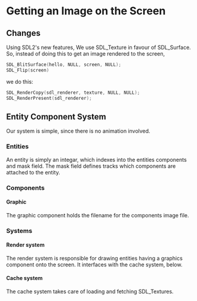 # Getting an Image on the Screen

## Changes
Using SDL2's new features, We use SDL\_Texture in favour of SDL\_Surface.  So, instead of doing this to get an image rendered to the screen,
```c
SDL_BlitSurface(hello, NULL, screen, NULL);
SDL_Flip(screen)
```
we do this:
```c
SDL_RenderCopy(sdl_renderer, texture, NULL, NULL);
SDL_RenderPresent(sdl_renderer);
```

## Entity Component System
Our system is simple, since there is no animation involved.
### Entities
An entity is simply an integar, which indexes into the entities components and
mask field.  The mask field defines tracks which components are attached to the
entity.

### Components
#### Graphic
The graphic component holds the filename for the components image file.

### Systems
#### Render system
The render system is responsible for drawing entities having a graphics
component onto the screen.  It interfaces with the cache system, below.
#### Cache system
The cache system takes care of loading and fetching SDL\_Textures.

